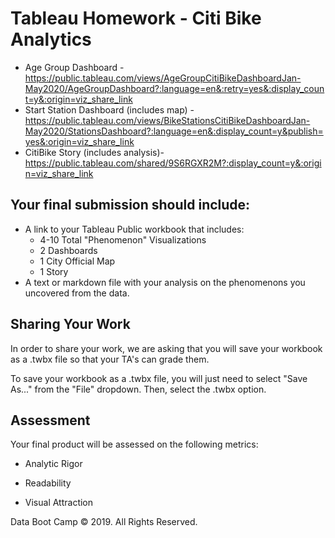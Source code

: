 # Tableau Homework - Citi Bike Analytics

* Age Group Dashboard - https://public.tableau.com/views/AgeGroupCitiBikeDashboardJan-May2020/AgeGroupDashboard?:language=en&:retry=yes&:display_count=y&:origin=viz_share_link
* Start Station Dashboard (includes map) - https://public.tableau.com/views/BikeStationsCitiBikeDashboardJan-May2020/StationsDashboard?:language=en&:display_count=y&publish=yes&:origin=viz_share_link
* CitiBike Story (includes analysis)- https://public.tableau.com/shared/9S6RGXR2M?:display_count=y&:origin=viz_share_link

## Your final submission should include:

* A link to your Tableau Public workbook that includes: 
  * 4-10 Total "Phenomenon" Visualizations 
  * 2 Dashboards
  * 1 City Official Map
  * 1 Story 
* A text or markdown file with your analysis on the phenomenons you uncovered from the data.

## Sharing Your Work
In order to share your work, we are asking that you will save your workbook as a .twbx file so that your TA's can grade them.

To save your workbook as a .twbx file, you will just need to select "Save As..." from the "File" dropdown. Then, select the .twbx option.

## Assessment

Your final product will be assessed on the following metrics:

* Analytic Rigor

* Readability

* Visual Attraction


Data Boot Camp © 2019. All Rights Reserved.
